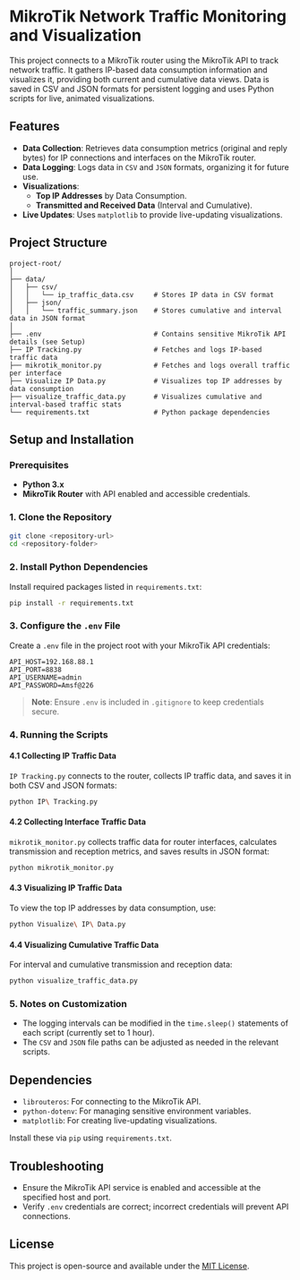 
# MikroTik Network Traffic Monitoring and Visualization

This project connects to a MikroTik router using the MikroTik API to track network traffic. It gathers IP-based data consumption information and visualizes it, providing both current and cumulative data views. Data is saved in CSV and JSON formats for persistent logging and uses Python scripts for live, animated visualizations.

## Features
- **Data Collection**: Retrieves data consumption metrics (original and reply bytes) for IP connections and interfaces on the MikroTik router.
- **Data Logging**: Logs data in `CSV` and `JSON` formats, organizing it for future use.
- **Visualizations**:
  - **Top IP Addresses** by Data Consumption.
  - **Transmitted and Received Data** (Interval and Cumulative).
- **Live Updates**: Uses `matplotlib` to provide live-updating visualizations.

## Project Structure
```plaintext
project-root/
│
├── data/
│   ├── csv/
│   │   └── ip_traffic_data.csv     # Stores IP data in CSV format
│   ├── json/
│   │   └── traffic_summary.json    # Stores cumulative and interval data in JSON format
│
├── .env                            # Contains sensitive MikroTik API details (see Setup)
├── IP Tracking.py                  # Fetches and logs IP-based traffic data
├── mikrotik_monitor.py             # Fetches and logs overall traffic per interface
├── Visualize IP Data.py            # Visualizes top IP addresses by data consumption
├── visualize_traffic_data.py       # Visualizes cumulative and interval-based traffic stats
└── requirements.txt                # Python package dependencies
```

## Setup and Installation

### Prerequisites
- **Python 3.x**
- **MikroTik Router** with API enabled and accessible credentials.

### 1. Clone the Repository
```bash
git clone <repository-url>
cd <repository-folder>
```

### 2. Install Python Dependencies
Install required packages listed in `requirements.txt`:
```bash
pip install -r requirements.txt
```

### 3. Configure the `.env` File
Create a `.env` file in the project root with your MikroTik API credentials:
```plaintext
API_HOST=192.168.88.1
API_PORT=8838
API_USERNAME=admin
API_PASSWORD=Amsf@226
```

> **Note**: Ensure `.env` is included in `.gitignore` to keep credentials secure.

### 4. Running the Scripts

#### 4.1 Collecting IP Traffic Data
`IP Tracking.py` connects to the router, collects IP traffic data, and saves it in both CSV and JSON formats:
```bash
python IP\ Tracking.py
```

#### 4.2 Collecting Interface Traffic Data
`mikrotik_monitor.py` collects traffic data for router interfaces, calculates transmission and reception metrics, and saves results in JSON format:
```bash
python mikrotik_monitor.py
```

#### 4.3 Visualizing IP Traffic Data
To view the top IP addresses by data consumption, use:
```bash
python Visualize\ IP\ Data.py
```

#### 4.4 Visualizing Cumulative Traffic Data
For interval and cumulative transmission and reception data:
```bash
python visualize_traffic_data.py
```

### 5. Notes on Customization
- The logging intervals can be modified in the `time.sleep()` statements of each script (currently set to 1 hour).
- The `CSV` and `JSON` file paths can be adjusted as needed in the relevant scripts.

## Dependencies
- `librouteros`: For connecting to the MikroTik API.
- `python-dotenv`: For managing sensitive environment variables.
- `matplotlib`: For creating live-updating visualizations.

Install these via `pip` using `requirements.txt`.

## Troubleshooting
- Ensure the MikroTik API service is enabled and accessible at the specified host and port.
- Verify `.env` credentials are correct; incorrect credentials will prevent API connections.

## License
This project is open-source and available under the [MIT License](LICENSE).

